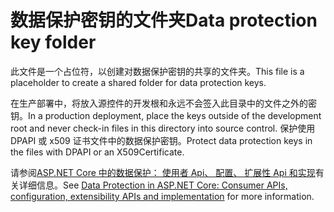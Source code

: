 # <a name="data-protection-key-folder"></a><span data-ttu-id="447c8-101">数据保护密钥的文件夹</span><span class="sxs-lookup"><span data-stu-id="447c8-101">Data protection key folder</span></span>

<span data-ttu-id="447c8-102">此文件是一个占位符，以创建对数据保护密钥的共享的文件夹。</span><span class="sxs-lookup"><span data-stu-id="447c8-102">This file is a placeholder to create a shared folder for data protection keys.</span></span>

<span data-ttu-id="447c8-103">在生产部署中，将放入源控件的开发根和永远不会签入此目录中的文件之外的密钥。</span><span class="sxs-lookup"><span data-stu-id="447c8-103">In a production deployment, place the keys outside of the development root and never check-in files in this directory into source control.</span></span> <span data-ttu-id="447c8-104">保护使用 DPAPI 或 x509 证书文件中的数据保护密钥。</span><span class="sxs-lookup"><span data-stu-id="447c8-104">Protect data protection keys in the files with DPAPI or an X509Certificate.</span></span>

<span data-ttu-id="447c8-105">请参阅[ASP.NET Core 中的数据保护： 使用者 Api、 配置、 扩展性 Api 和实现](https://docs.microsoft.com/aspnet/core/security/data-protection/)有关详细信息。</span><span class="sxs-lookup"><span data-stu-id="447c8-105">See [Data Protection in ASP.NET Core: Consumer APIs, configuration, extensibility APIs and implementation](https://docs.microsoft.com/aspnet/core/security/data-protection/) for more information.</span></span>
